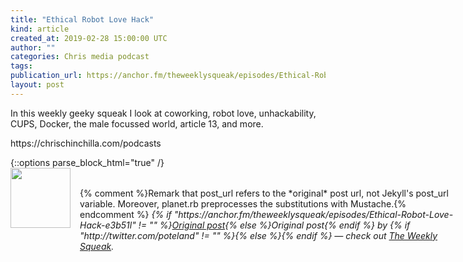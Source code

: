 ```yaml
---
title: "Ethical Robot Love Hack"
kind: article
created_at: 2019-02-28 15:00:00 UTC
author: ""
categories: Chris media podcast
tags: 
publication_url: https://anchor.fm/theweeklysqueak/episodes/Ethical-Robot-Love-Hack-e3b51l
layout: post
---
```

<p>In this weekly geeky squeak I look at coworking, robot love, unhackability, CUPS, Docker, the male focussed world, article 13, and more.</p>
<p>https://chrischinchilla.com/podcasts</p>
{::options parse_block_html="true" /}
<div class="author">
   <img src="https://www.rss-specifications.com/rss-spec-rss.gif" style="width: 96px; height: 96;">
   <span style="position: absolute; padding: 32px 15px;">{% comment %}Remark that post_url refers to the *original* post url, not Jekyll's post_url variable. Moreover, planet.rb preprocesses the substitutions with Mustache.{% endcomment %}
      <i>{% if "https://anchor.fm/theweeklysqueak/episodes/Ethical-Robot-Love-Hack-e3b51l" != "" %}<a href="https://anchor.fm/theweeklysqueak/episodes/Ethical-Robot-Love-Hack-e3b51l">Original post</a>{% else %}Original post{% endif %} by {% if "http://twitter.com/poteland" != "" %}<a href="http://twitter.com/poteland"></a>{% else %}{% endif %} &mdash; check out <a href="https://anchor.fm/theweeklysqueak">The Weekly Squeak</a>.</i>
  </span>
</div>
